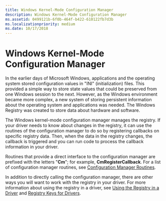 ```yaml
---
title: Windows Kernel-Mode Configuration Manager
description: Windows Kernel-Mode Configuration Manager
ms.assetid: 0499121b-6f0b-464f-b422-610122fb7d3b
ms.localizationpriority: medium
ms.date: 10/17/2018
---
```


# Windows Kernel-Mode Configuration Manager


In the earlier days of Microsoft Windows, applications and the operating system stored configuration values in "INI" (initialization) files. This provided a simple way to store state values that could be preserved from one Windows session to the next. However, as the Windows environment became more complex, a new system of storing persistent information about the operating system and applications was needed. The Windows Registry was created to store data about hardware and software.

The Windows kernel-mode configuration manager manages the registry. If your driver needs to know about changes in the registry, it can use the routines of the configuration manager to do so by registering callbacks on specific registry data. Then, when the data in the registry changes, the callback is triggered and you can run code to process the callback information in your driver.

Routines that provide a direct interface to the configuration manager are prefixed with the letters "**Cm**"; for example, **CmRegisterCallback**. For a list of configuration manager routines, see [Configuration Manager Routines](https://docs.microsoft.com/windows-hardware/drivers/ddi/index).

In addition to directly calling the configuration manager, there are other ways you will want to work with the registry in your driver. For more information about using the registry in a driver, see [Using the Registry in a Driver](using-the-registry-in-a-driver.md) and [Registry Keys for Drivers](https://docs.microsoft.com/windows-hardware/drivers/install/overview-of-registry-trees-and-keys).

 

 




